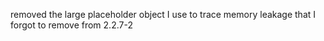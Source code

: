 removed the large placeholder object I use to trace memory leakage that I forgot to remove from 2.2.7-2
